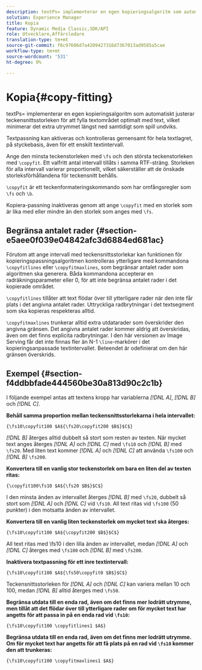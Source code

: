 ```yaml
---
description: textPs= implementerar en egen kopieringsalgoritm som automatiskt justerar teckensnittsstorleken för att fylla textområdet optimalt med text, vilket minimerar det extra utrymmet längst ned samtidigt som spill undviks.
solution: Experience Manager
title: Kopia
feature: Dynamic Media Classic,SDK/API
role: Utvecklare,Affärsledare
translation-type: tm+mt
source-git-commit: f6c97606d7a4209427316d7367013ad9585a5cae
workflow-type: tm+mt
source-wordcount: '531'
ht-degree: 0%

---
```



# Kopia{#copy-fitting}

textPs= implementerar en egen kopieringsalgoritm som automatiskt justerar teckensnittsstorleken för att fylla textområdet optimalt med text, vilket minimerar det extra utrymmet längst ned samtidigt som spill undviks.

Textpassning kan aktiveras och kontrolleras gemensamt för hela textlagret, på styckebasis, även för ett enskilt textintervall.

Ange den minsta teckenstorleken med `\fs` och den största teckenstorleken med `\copyfit`. Ett valfritt antal intervall tillåts i samma RTF-sträng. Storleken för alla intervall varierar proportionellt, vilket säkerställer att de önskade storleksförhållandena för teckensnitt behålls.

`\copyfit` är ett teckenformateringskommando som har omfångsregler som  `\fs` och  `\b`.

Kopiera-passning inaktiveras genom att ange `\copyfit` med en storlek som är lika med eller mindre än den storlek som anges med `\fs`.

## Begränsa antalet rader {#section-e5aee0f039e04842afc3d6884ed681ac}

Förutom att ange intervall med teckensnittsstorlekar kan funktionen för kopieringspassningsalgoritmen kontrolleras ytterligare med kommandona `\copyfitlines` eller `\copyfitmaxlines`, som begränsar antalet rader som algoritmen ska generera. Båda kommandona accepterar en radräkningsparameter eller 0, för att inte begränsa antalet rader i det kopierade området.

`\copyfitlines` tillåter att text flödar över till ytterligare rader när den inte får plats i det angivna antalet rader. Uttryckliga radbrytningar i det textsegment som ska kopieras respekteras alltid.

`\copyfitmaxlines` trunkerar alltid extra utdatarader som överskrider den angivna gränsen. Det angivna antalet rader kommer aldrig att överskridas, även om det finns explicita radbrytningar. I den här versionen av Image Serving får det inte finnas fler än N-1 `\line`-markörer i det kopieringsanpassade textintervallet. Beteendet är odefinierat om den här gränsen överskrids.

## Exempel {#section-f4ddbbfade444560be30a813d90c2c1b}

I följande exempel antas att textens kropp har variablerna *[!DNL $A$]*, *[!DNL $B$]* och *[!DNL $C$]*.

**Behåll samma proportion mellan teckensnittsstorlekarna i hela intervallet:**

`{\fs10\copyfit100 $A${\fs20\copyfit200 $B$}$C$}`

*[!DNL $B$]* återges alltid dubbelt så stort som resten av texten. När mycket text anges återges *[!DNL $A$]* och *[!DNL $C$]* med `\fs10` och *[!DNL $B$]* med `\fs20`. Med liten text kommer *[!DNL $A$]* och *[!DNL $C$]* att använda `\fs100` och *[!DNL $B$]* `\fs200`.

**Konvertera till en vanlig stor teckenstorlek om bara en liten del av texten ritas:**

`{\copyfit100\fs10 $A${\fs20 $B$}$C$}`

I den minsta änden av intervallet återges *[!DNL $B$]* med `\fs20`, dubbelt så stort som *[!DNL $A$]* och *[!DNL $C$]* vid `\fs10`. All text ritas vid `\fs100` (50 punkter) i den motsatta änden av intervallet.

**Konvertera till en vanlig liten teckenstorlek om mycket text ska återges:**

`{\fs10\copyfit100 $A${\copyfit200 $B$}$C$}`

All text ritas med \fs10 i den lilla änden av intervallet, medan *[!DNL $A$]* och *[!DNL $C$]* återges med `\fs100` och *[!DNL $B$]* med `\fs200`.

**Inaktivera textpassning för ett inre textintervall:**

`{\fs10\copyfit100 $A${\fs50\copyfit0 $B$}$C$}`

Teckensnittsstorleken för *[!DNL $A$]* och *[!DNL $C$]* kan variera mellan 10 och 100, medan *[!DNL $B$]* alltid återges med `\fs50`.

**Begränsa utdata till en enda rad, även om det finns mer lodrätt utrymme, men tillåt att det flödar över till ytterligare rader om för mycket text har angetts för att passa in på en enda rad vid  `\fs10`:**

`{\fs10\copyfit100 \copyfitlines1 $A$}`

**Begränsa utdata till en enda rad, även om det finns mer lodrätt utrymme. Om för mycket text har angetts för att få plats på en rad vid `\fs10` kommer den att trunkeras:**

`{\fs10\copyfit100 \copyfitmaxlines1 $A$}`
